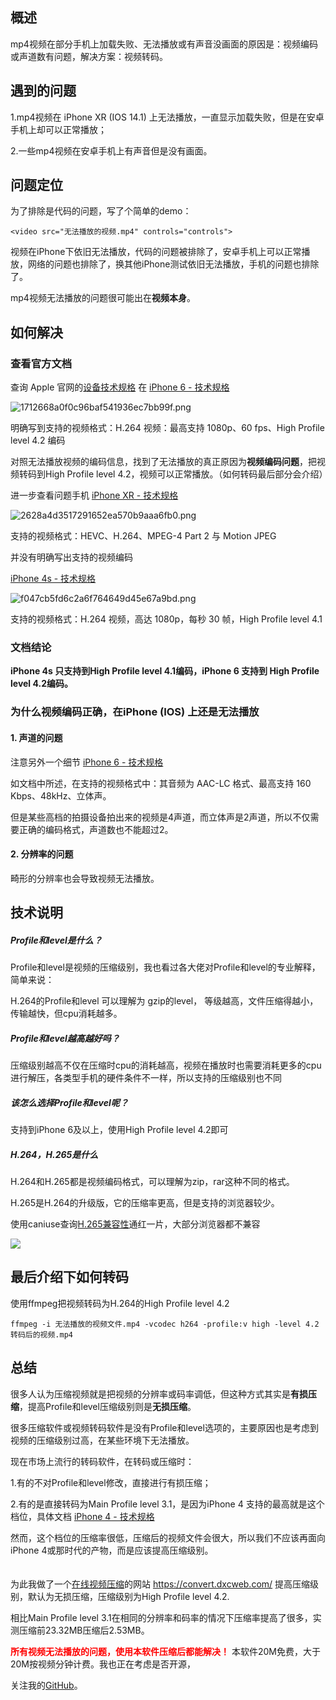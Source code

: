 ## 概述

mp4视频在部分手机上加载失败、无法播放或有声音没画面的原因是：视频编码或声道数有问题，解决方案：视频转码。

## 遇到的问题

1.mp4视频在 iPhone XR (IOS 14.1) 上无法播放，一直显示加载失败，但是在安卓手机上却可以正常播放；

2.一些mp4视频在安卓手机上有声音但是没有画面。

## 问题定位
为了排除是代码的问题，写了个简单的demo：

```
<video src="无法播放的视频.mp4" controls="controls">
```

视频在iPhone下依旧无法播放，代码的问题被排除了，安卓手机上可以正常播放，网络的问题也排除了，换其他iPhone测试依旧无法播放，手机的问题也排除了。

mp4视频无法播放的问题很可能出在**视频本身**。

## 如何解决
### 查看官方文档
查询 Apple 官网的[设备技术规格](https://support.apple.com/zh_CN/specs) 在 [iPhone 6 - 技术规格](https://https://support.apple.com/kb/SP705?viewlocale=zh_CN&locale=zh_CN)

![1712668a0f0c96baf541936ec7bb99f.png](https://b3logfile.com/file/2022/06/1712668a0f0c96baf541936ec7bb99f-090edaff.png)

明确写到支持的视频格式：H.264 视频：最高支持 1080p、60 fps、High Profile level 4.2 编码

对照无法播放视频的编码信息，找到了无法播放的真正原因为**视频编码问题**，把视频转码到High Profile level 4.2，视频可以正常播放。（如何转码最后部分会介绍）

进一步查看问题手机 [iPhone XR - 技术规格](https://support.apple.com/kb/SP781?viewlocale=zh_CN&locale=zh_CN)

![2628a4d3517291652ea570b9aaa6fb0.png](https://b3logfile.com/file/2022/06/2628a4d3517291652ea570b9aaa6fb0-70a84aac.png)

支持的视频格式：HEVC、H.264、MPEG-4 Part 2 与 Motion JPEG

并没有明确写出支持的视频编码

[iPhone 4s - 技术规格](https://support.apple.com/kb/SP655?viewlocale=zh_CN&locale=zh_CN)

![f047cb5fd6c2a6f764649d45e67a9bd.png](https://b3logfile.com/file/2022/06/f047cb5fd6c2a6f764649d45e67a9bd-f0de3fc7.png)

支持的视频格式：H.264 视频，高达 1080p，每秒 30 帧，High Profile level 4.1

### 文档结论
**iPhone 4s 只支持到High Profile level 4.1编码，iPhone 6 支持到 High Profile level 4.2编码。**

### 为什么视频编码正确，在iPhone (IOS) 上还是无法播放

#### 1. 声道的问题

注意另外一个细节 [iPhone 6 - 技术规格](https://support.apple.com/kb/SP705?viewlocale=zh_CN&locale=zh_CN)  

如文档中所述，在支持的视频格式中：其音频为 AAC-LC 格式、最高支持 160 Kbps、48kHz、立体声。

但是某些高档的拍摄设备拍出来的视频是4声道，而立体声是2声道，所以不仅需要正确的编码格式，声道数也不能超过2。

#### 2. 分辨率的问题

 畸形的分辨率也会导致视频无法播放。


## 技术说明

##### Profile和level是什么？

Profile和level是视频的压缩级别，我也看过各大佬对Profile和level的专业解释，简单来说：

H.264的Profile和level 可以理解为 gzip的level， 等级越高，文件压缩得越小，传输越快，但cpu消耗越多。

##### Profile和level越高越好吗？

压缩级别越高不仅在压缩时cpu的消耗越高，视频在播放时也需要消耗更多的cpu进行解压，各类型手机的硬件条件不一样，所以支持的压缩级别也不同

##### 该怎么选择Profile和level呢？

支持到iPhone 6及以上，使用High Profile level 4.2即可

##### H.264，H.265是什么

H.264和H.265都是视频编码格式，可以理解为zip，rar这种不同的格式。

H.265是H.264的升级版，它的压缩率更高，但是支持的浏览器较少。

使用caniuse查询[H.265兼容性](https://caniuse.com/?search=h265)通红一片，大部分浏览器都不兼容

![](https://b3logfile.com/file/2022/06/5b2bcc87263b4e98b606ce28d180f894.png)



## 最后介绍下如何转码

使用ffmpeg把视频转码为H.264的High Profile level 4.2

```
ffmpeg -i 无法播放的视频文件.mp4 -vcodec h264 -profile:v high -level 4.2 转码后的视频.mp4
```

## 总结

很多人认为压缩视频就是把视频的分辨率或码率调低，但这种方式其实是**有损压缩**，提高Profile和level压缩级别则是**无损压缩**。

很多压缩软件或视频转码软件是没有Profile和level选项的，主要原因也是考虑到视频的压缩级别过高，在某些环境下无法播放。

现在市场上流行的转码软件，在转码或压缩时：

1.有的不对Profile和level修改，直接进行有损压缩；

2.有的是直接转码为Main Profile level 3.1，是因为iPhone 4 支持的最高就是这个档位，具体文档 [iPhone 4  - 技术规格](https://support.apple.com/kb/SP587?viewlocale=zh_CN&locale=zh_CN) 

然而，这个档位的压缩率很低，压缩后的视频文件会很大，所以我们不应该再面向iPhone 4或那时代的产物，而是应该提高压缩级别。
<br />
<br />
<br />
为此我做了一个[在线视频压缩](https://convert.dxcweb.com/)的网站 https://convert.dxcweb.com/ 提高压缩级别，默认为无损压缩，压缩级别为High Profile level 4.2.

相比Main Profile level 3.1在相同的分辨率和码率的情况下压缩率提高了很多，实测压缩前23.32MB压缩后2.53MB。

**<font color=red>所有视频无法播放的问题，使用本软件压缩后都能解决！</font>** 本软件20M免费，大于20M按视频分钟计费。我也正在考虑是否开源，

关注我的[GitHub](https://github.com/dxcweb)。
